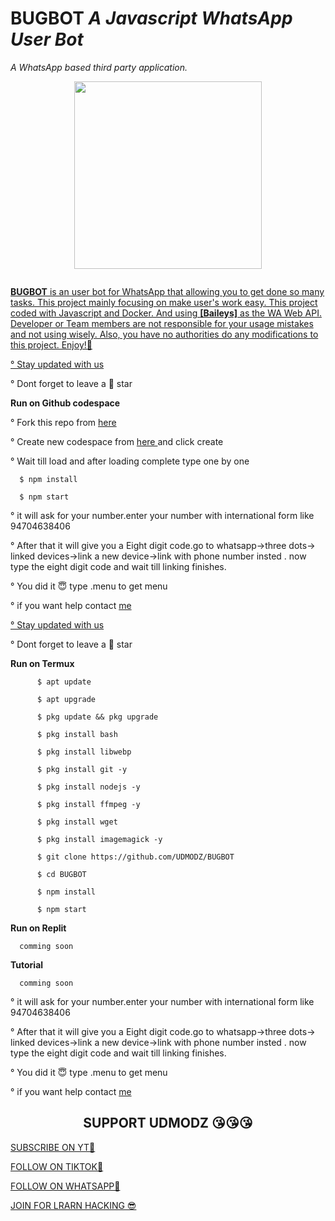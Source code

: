 # BUGBOT _A Javascript WhatsApp User Bot_
*A WhatsApp based third party application.*



<p align="center">
<img src="https://i.ibb.co/ZX737kS/UD-BOT.png" width="300" height="300"/>
</p>

<p align="center">
  <a href="#"><img src="http://readme-typing-svg.herokuapp.com?color=blue&center=true&vCenter=true&multiline=false&lines=Whatsapp+bug+bot+BY+UDMODZ" alt="">
</p>

**BUGBOT** is an user bot for WhatsApp that allowing you to get done so many tasks. This project mainly focusing on make user's work easy. This project coded with Javascript and Docker. And using **[Baileys]** as the WA Web API. Developer or Team members are not responsible for your usage mistakes and not using wisely. Also, you have no authorities do any modifications to this project. Enjoy!🎈
<p align="left"><a href="https://github.com/UDMODZ/BUGBOT/edit/main/README.md#support-udmodz-">° Stay updated with us</a></p>
<p align="left">° Dont forget to leave a 🌟 star</p>

**Run on Github codespace**
 
<p align="left">° Fork this repo from
<a href="https://github.com/UDMODZ/BUGBOT/fork"> here </a></p>
<p align="left">° Create new codespace from <a href="https://github.com/codespaces/new?skip_quickstart=true&machine=standardLinux32gb&repo=857620097&ref=main&geo=SoutheastAsia">here </a>and click create</p>
<p align="left">° Wait till load and after loading complete type one by one </p>
      
      $ npm install

      $ npm start

<p align="left">° it will ask for your number.enter your number with international form like 94704638406</p>
<p align="left">° After that it will give you a Eight digit code.go to whatsapp->three dots-> linked devices->link a new device->link with phone number insted . now type the eight digit code and wait till linking finishes.
<p align="left">° You did it 😇 type .menu to get menu</p>
<p align="left">° if you want help contact 
<a href="https://wa.me/94704638406"> me</a>
<p align="left"><a href="https://github.com/UDMODZ/BUGBOT/edit/main/README.md#support-udmodz-">° Stay updated with us</a></p>
<p align="left">° Dont forget to leave a 🌟 star</p>


**Run on Termux**


```
      $ apt update

      $ apt upgrade

      $ pkg update && pkg upgrade

      $ pkg install bash

      $ pkg install libwebp

      $ pkg install git -y

      $ pkg install nodejs -y 

      $ pkg install ffmpeg -y 

      $ pkg install wget

      $ pkg install imagemagick -y

      $ git clone https://github.com/UDMODZ/BUGBOT

      $ cd BUGBOT

      $ npm install

      $ npm start

```


**Run on Replit**

      comming soon


**Tutorial**      

      comming soon


  <p align="left">° it will ask for your number.enter your number with international form like 94704638406</p>
<p align="left">° After that it will give you a Eight digit code.go to whatsapp->three dots-> linked devices->link a new device->link with phone number insted . now type the eight digit code and wait till linking finishes.
<p align="left">° You did it 😇 type .menu to get menu</p>
<p align="left">° if you want help contact 
<a href="https://wa.me/94704638406"> me</a>
</br>
  
<h2 align="center">SUPPORT UDMODZ 😘😘😘</h2>




<p align="left">
<a href="https://www.youtube.com/@UDMODZ">SUBSCRIBE ON YT🥺 </a></p>
<p align="left">
<a href="https://t.me/UDMODZ3">FOLLOW   ON TIKTOK🥺</a></p>
<p align="left">
<a href="https://whatsapp.com/channel/channel/0029Va5e01M3LdQdtjYJjc3K">FOLLOW   ON WHATSAPP🥺</a></p>
<p align="left">
<a href="https://t.me/UDMODZ3">JOIN FOR LRARN HACKING 😎</a></p>



